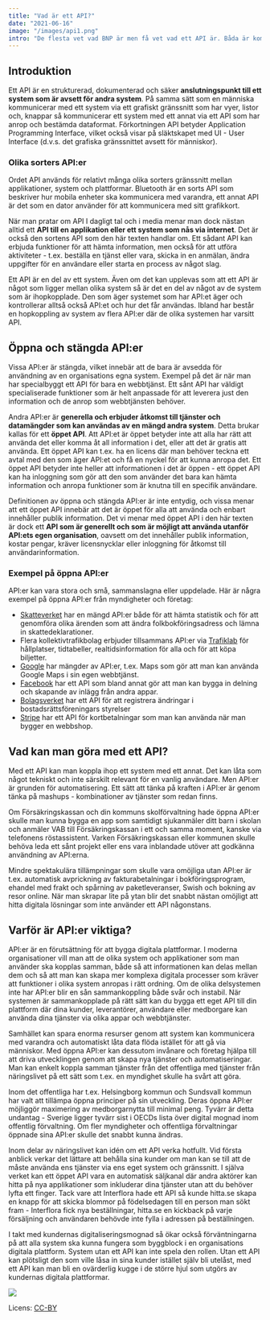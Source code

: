 ```yaml
---
title: "Vad är ett API?"
date: "2021-06-16"
image: "/images/api1.png"
intro: "De flesta vet vad BNP är men få vet vad ett API är. Båda är komplicerade frågor som hjälper att känna till om man ska förstå hur samhället utvecklas."
---
```


## Introduktion

Ett API är en strukturerad, dokumenterad och säker **anslutningspunkt till ett system som är avsett för andra system**. På samma sätt som en människa kommunicerar med ett system via ett grafiskt gränssnitt som har vyer, listor och, knappar så kommunicerar ett system med ett annat via ett API som har anrop och bestämda dataformat. Förkortningen API betyder Application Programming Interface, vilket också visar på släktskapet med UI - User Interface (d.v.s. det grafiska gränssnittet avsett för människor).

### Olika sorters API:er

Ordet API används för relativt många olika sorters gränssnitt mellan applikationer, system och plattformar. Bluetooth är en sorts API som beskriver hur mobila enheter ska kommunicera med varandra, ett annat API är det som en dator använder för att kommunicera med sitt grafikkort.

När man pratar om API I dagligt tal och i media menar man dock nästan alltid ett **API till en applikation eller ett system som nås via internet**. Det är också den sortens API som den här texten handlar om. Ett sådant API kan erbjuda funktioner för att hämta information, men också för att utföra aktiviteter - t.ex. beställa en tjänst eller vara, skicka in en anmälan, ändra uppgifter för en användare eller starta en process av något slag.

Ett API är en del av ett system. Även om det kan upplevas som att ett API är något som ligger mellan olika system så är det en del av något av de system som är ihopkopplade. Den som äger systemet som har API:et äger och kontrollerar alltså också API:et och hur det får användas. Ibland har består en hopkoppling av system av flera API:er där de olika systemen har varsitt API.

## Öppna och stängda API:er

Vissa API:er är stängda, vilket innebär att de bara är avsedda för användning av en organisations egna system. Exempel på det är när man har specialbyggt ett API för bara en webbtjänst. Ett sånt API har väldigt specialiserade funktioner som är helt anpassade för att leverera just den information och de anrop som webbtjänsten behöver.

Andra API:er är **generella och erbjuder åtkomst till tjänster och datamängder som kan användas av en mängd andra system**. Detta brukar kallas för ett **öppet API**. Att API:et är öppet betyder inte att alla har rätt att använda det eller komma åt all information i det, eller att det är gratis att använda. Ett öppet API kan t.ex. ha en licens där man behöver teckna ett avtal med den som äger API:et och få en nyckel för att kunna anropa det. Ett öppet API betyder inte heller att informationen i det är öppen - ett öppet API kan ha inloggning som gör att den som använder det bara kan hämta information och anropa funktioner som är knutna till en specifik användare.

Definitionen av öppna och stängda API:er är inte entydig, och vissa menar att ett öppet API innebär att det är öppet för alla att använda och enbart innehåller publik information. Det vi menar med öppet API i den här texten är dock ett **API som är generellt och som är möjligt att använda utanför API:ets egen organisation**, oavsett om det innehåller publik information, kostar pengar, kräver licensnycklar eller inloggning för åtkomst till användarinformation.

### Exempel på öppna API:er

API:er kan vara stora och små, sammanslagna eller uppdelade. Här är några exempel på öppna API:er från myndigheter och företag:

- [Skatteverket](https://www.skatteverket.se/apierochoppnadata) har en mängd API:er både för att hämta statistik och för att genomföra olika ärenden som att ändra folkbokföringsadress och lämna in skattedeklarationer.
- Flera kollektivtrafikbolag erbjuder tillsammans API:er via [Trafiklab](https://www.trafiklab.se/) för hållplatser, tidtabeller, realtidsinformation för alla och för att köpa biljetter.
- [Google](https://developers.google.com/apis-explorer) har mängder av API:er, t.ex. Maps som gör att man kan använda Google Maps i sin egen webbtjänst.
- [Facebook](https://developers.facebook.com/docs/apis-and-sdks/) har ett API som bland annat gör att man kan bygga in delning och skapande av inlägg från andra appar.
- [Bolagsverket](https://bolagsverket.se/om/oss/api-pa-bolagsverket/api-1.11642) har ett API för att registrera ändringar i bostadsrättsföreningars styrelser
- [Stripe](https://stripe.com/docs/api) har ett API för kortbetalningar som man kan använda när man bygger en webbshop.

## Vad kan man göra med ett API?

Med ett API kan man koppla ihop ett system med ett annat. Det kan låta som något tekniskt och inte särskilt relevant för en vanlig användare. Men API:er är grunden för automatisering. Ett sätt att tänka på kraften i API:er är genom tänka på mashups - kombinationer av tjänster som redan finns.

Om Försäkringskassan och din kommuns skolförvaltning hade öppna API:er skulle man kunna bygga en app som samtidigt sjukanmäler ditt barn i skolan och anmäler VAB till Försäkringskassan i ett och samma moment, kanske via telefonens röstassistent. Varken Försäkringskassan eller kommunen skulle behöva leda ett sånt projekt eller ens vara inblandade utöver att godkänna användning av API:erna.

Mindre spektakulära tillämpningar som skulle vara omöjliga utan API:er är t.ex. automatisk avprickning av fakturabetalningar i bokföringsprogram, ehandel med frakt och spårning av paketleveranser, Swish och bokning av resor online. När man skrapar lite på ytan blir det snabbt nästan omöjligt att hitta digitala lösningar som inte använder ett API någonstans.

## Varför är API:er viktiga?

API:er är en förutsättning för att bygga digitala plattformar. I moderna organisationer vill man att de olika system och applikationer som man använder ska kopplas samman, både så att informationen kan delas mellan dem och så att man kan skapa mer komplexa digitala processer som kräver att funktioner i olika system anropas i rätt ordning. Om de olika delsystemen inte har API:er blir en sån sammankoppling både svår och instabil. När systemen är sammankopplade på rätt sätt kan du bygga ett eget API till din plattform där dina kunder, leverantörer, användare eller medborgare kan använda dina tjänster via olika appar och webbtjänster.

Samhället kan spara enorma resurser genom att system kan kommunicera med varandra och automatiskt låta data flöda istället för att gå via människor. Med öppna API:er kan dessutom invånare och företag hjälpa till att driva utvecklingen genom att skapa nya tjänster och automatiseringar. Man kan enkelt koppla samman tjänster från det offentliga med tjänster från näringslivet på ett sätt som t.ex. en myndighet skulle ha svårt att göra.

Inom det offentliga har t.ex. Helsingborg kommun och Sundsvall kommun har valt att tillämpa öppna principer på sin utveckling. Deras öppna API:er möjliggör maximering av medborgarnytta till minimal peng. Tyvärr är detta undantag - Sverige ligger tyvärr sist i OECDs lista över digital mognad inom offentlig förvaltning. Om fler myndigheter och offentliga förvaltningar öppnade sina API:er skulle det snabbt kunna ändras.

Inom delar av näringslivet kan idén om ett API verka hotfullt. Vid första anblick verkar det lättare att behålla sina kunder om man kan se till att de måste använda ens tjänster via ens eget system och gränssnitt. I själva verket kan ett öppet API vara en automatisk säljkanal där andra aktörer kan hitta på nya applikationer som inkluderar dina tjänster utan att du behöver lyfta ett finger. Tack vare att Interflora hade ett API så kunde hitta.se skapa en knapp för att skicka blommor på födelsedagen till en person man sökt fram - Interflora fick nya beställningar, hitta.se en kickback på varje försäljning och användaren behövde inte fylla i adressen på beställningen.

I takt med kundernas digitaliseringsmognad så ökar också förväntningarna på att alla system ska kunna fungera som byggblock i en organisations digitala plattform. System utan ett API kan inte spela den rollen. Utan ett API kan plötsligt den som ville låsa in sina kunder istället själv bli utelåst, med ett API kan man bli en ovärderlig kugge i de större hjul som utgörs av kundernas digitala plattformar.

![](/images/apiplattform.png)

Licens: [CC-BY](https://creativecommons.org/licenses/by/4.0/)
